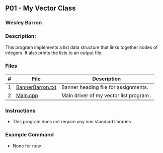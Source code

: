 ## P01 - My Vector Class
### Wesley Barron
### Description:

This program implements a list data structure that links together nodes of integers. It also prints the lists to an output file.

### Files

|   #   | File     | Description                      |
| :---: | -------- | -------------------------------- |
|   1   | [BannerBarron.txt](./BannerBarron.txt)| Banner heading file for assignments.|
|   2   | [Main.cpp](./Main.cpp) | Main driver of my vector list program . |


### Instructions

- This program does not require any non standard libraries

### Example Command

- None for now.